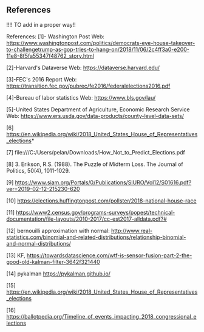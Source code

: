 
## References

!!!! TO add in a proper way!!

References:
 [1]- Washington Post
Web: 
https://www.washingtonpost.com/politics/democrats-eye-house-takeover-to-challengetrump-as-gop-tries-to-hang-on/2018/11/06/2c4ff3a0-e200-11e8-8f5fa55347f48762_story.html

[2]-Harvard's Dataverse
Web: 
https://dataverse.harvard.edu/

[3]-FEC's 2016 Report 
Web: 
https://transition.fec.gov/pubrec/fe2016/federalelections2016.pdf

[4]-Bureau of labor statistics
Web: 
https://www.bls.gov/lau/

[5]-United States Department of Agriculture, Economic Research Service
Web: 
https://www.ers.usda.gov/data-products/county-level-data-sets/

[6] https://en.wikipedia.org/wiki/2018_United_States_House_of_Representatives_elections*

[7] file:///C:/Users/pelan/Downloads/How_Not_to_Predict_Elections.pdf

[8] 3. Erikson, R.S. (1988). The Puzzle of Midterm Loss. The Journal of Politics, 50(4), 1011-1029.

[9] https://www.siam.org/Portals/0/Publications/SIURO/Vol12/S01616.pdf?ver=2019-02-12-215230-620

[10] https://elections.huffingtonpost.com/pollster/2018-national-house-race

[11] https://www2.census.gov/programs-surveys/popest/technical-documentation/file-layouts/2010-2017/cc-est2017-alldata.pdf?#

[12] bernouilli approximation with normal: http://www.real-statistics.com/binomial-and-related-distributions/relationship-binomial-and-normal-distributions/

[13] KF, https://towardsdatascience.com/wtf-is-sensor-fusion-part-2-the-good-old-kalman-filter-3642f321440

[14] pykalman https://pykalman.github.io/    

[15] https://en.wikipedia.org/wiki/2018_United_States_House_of_Representatives_elections

[16] https://ballotpedia.org/Timeline_of_events_impacting_2018_congressional_elections
